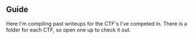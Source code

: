 ## Guide

Here I'm compiling past writeups for the CTF's I've competed in. There is a folder for each CTF, so open one up to check it out.
